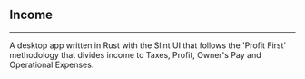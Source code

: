 ## Income
________________________________________________________________
A desktop app written in Rust with the Slint UI that follows the 'Profit First' methodology that divides income to Taxes, Profit, Owner's Pay and Operational Expenses.
